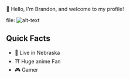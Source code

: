 :wave: Hello, I'm Brandon, and welcome to my profile!

file: ![alt-text](link)

## Quick Facts
- 🌽 Live in Nebraska
- ⛩️ Huge anime Fan
- 🎮 Gamer

